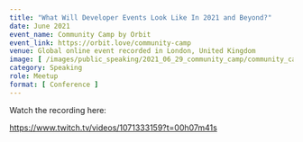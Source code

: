 ```yaml
---
title: "What Will Developer Events Look Like In 2021 and Beyond?"
date: June 2021
event_name: Community Camp by Orbit
event_link: https://orbit.love/community-camp
venue: Global online event recorded in London, United Kingdom
image: [ /images/public_speaking/2021_06_29_community_camp/community_camp_speaker_card.jpeg ]
category: Speaking
role: Meetup
format: [ Conference ]
---
```








Watch the recording here:

https://www.twitch.tv/videos/1071333159?t=00h07m41s
